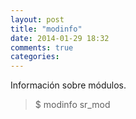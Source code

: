 ```yaml
---
layout: post
title: "modinfo"
date: 2014-01-29 18:32
comments: true
categories: 
---
```

Información sobre módulos.

>$ modinfo sr_mod

